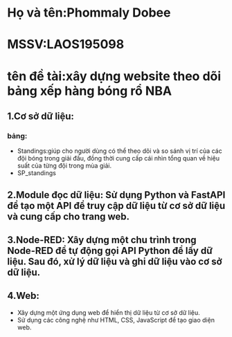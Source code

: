 # Họ và tên:Phommaly Dobee
# MSSV:LAOS195098
# tên đề tài:xây dựng website theo dõi bảng xếp hàng bóng rổ NBA

## 1.Cơ sở dữ liệu:
   ### bảng:
- Standings:giúp cho người dùng có thể theo dõi và so sánh vị trí của các đội bóng trong giải đấu, đồng thời cung cấp cái nhìn tổng quan về hiệu suất của từng đội trong mùa giải.
- SP_standings
   
## 2.Module đọc dữ liệu: Sử dụng Python và FastAPI để tạo một API để truy cập dữ liệu từ cơ sở dữ liệu và cung cấp cho trang web.
## 3.Node-RED: Xây dựng một chu trình trong Node-RED để tự động gọi API Python để lấy dữ liệu. Sau đó, xử lý dữ liệu và ghi dữ liệu vào cơ sở dữ liệu.
## 4.Web:
- Xây dựng một ứng dụng web để hiển thị dữ liệu từ cơ sở dữ liệu.
- Sử dụng các công nghệ như HTML, CSS, JavaScript để tạo giao diện web.

